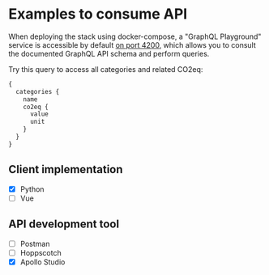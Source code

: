 # Examples to consume API

When deploying the stack using docker-compose, a "GraphQL Playground" service is accessible by default [on port 4200](http://localhost:4200/), which allows you to consult the documented GraphQL API schema and perform queries.

Try this query to access all categories and related CO2eq:
```graphql
{
  categories {
    name
    co2eq {
      value
      unit
    }
  }
}
```

## Client implementation

- [x] Python
- [ ] Vue

## API development tool

- [ ] Postman
- [ ] Hoppscotch
- [x] Apollo Studio
